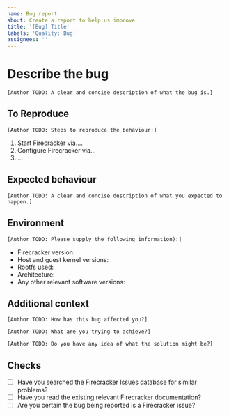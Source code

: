 ```yaml
---
name: Bug report
about: Create a report to help us improve
title: '[Bug] Title'
labels: 'Quality: Bug'
assignees: ''
---
```


# Describe the bug

`[Author TODO: A clear and concise description of what the bug is.]`

## To Reproduce

`[Author TODO: Steps to reproduce the behaviour:]`

1. Start Firecracker via....
1. Configure Firecracker via...
1. ...

## Expected behaviour

`[Author TODO: A clear and concise description of what you expected to happen.]`

## Environment

`[Author TODO: Please supply the following information):]`

- Firecracker version:
- Host and guest kernel versions:
- Rootfs used:
- Architecture:
- Any other relevant software versions:

## Additional context

`[Author TODO: How has this bug affected you?]`

`[Author TODO: What are you trying to achieve?]`

`[Author TODO: Do you have any idea of what the solution might be?]`

## Checks

- [ ] Have you searched the Firecracker Issues database for similar problems?
- [ ] Have you read the existing relevant Firecracker documentation?
- [ ] Are you certain the bug being reported is a Firecracker issue?
